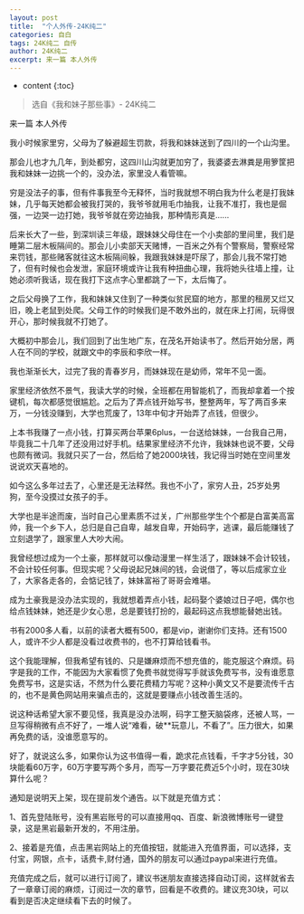 ```yaml
---
layout: post
title:  "个人外传-24K纯二"
categories: 自白
tags: 24K纯二 自传
author: 24K纯二
excerpt: 来一篇 本人外传
---
```


* content
{:toc}

> 选自《我和妹子那些事》- 24K纯二

来一篇 本人外传

我小时候家里穷，父母为了躲避超生罚款，将我和妹妹送到了四川的一个山沟里。

那会儿也才九几年，到处都穷，这四川山沟就更加穷了，我婆婆去淋粪是用箩筐把我和妹妹一边挑一个的，没办法，家里没人看管嘛。

穷是没法子的事，但有件事我至今无释怀，当时我就想不明白我为什么老是打我妹妹，几乎每天她都会被我打哭的，我爷爷就用毛巾抽我，让我不准打，我也是倔强，一边哭一边打她，我爷爷就在旁边抽我，那种情形真是......

后来长大了一些，到深圳读三年级，跟妹妹父母住在一个小卖部的里间里，我们是睡第二层木板隔间的。那会儿小卖部天天赌博，一百米之外有个警察局，警察经常来罚钱，那些赌客就往这木板隔间躲，我跟我妹妹是吓尿了，那会儿我不常打她了，但有时候也会发泄，家庭环境或许让我有种扭曲心理，我将她头往墙上撞，让她必须听我话，现在我打下这点字心里都跳了一下，太后悔了。

之后父母换了工作，我和妹妹又住到了一种类似贫民窟的地方，那里的租房又烂又旧，晚上老鼠到处爬。父母工作的时候我们是不敢外出的，就在床上打闹，玩得很开心，那时候我就不打她了。

大概初中那会儿，我们回到了出生地广东，在茂名开始读书了。然后开始分居，两人在不同的学校，就跟文中的李辰和李欣一样。

我也渐渐长大，过完了我的青春岁月，而妹妹现在是幼师，常年不见一面。

家里经济依然不景气，我读大学的时候，全班都在用智能机了，而我却拿着一个按键机，每次都感觉很尴尬。之后为了弄点钱开始写书，整整两年，写了两百多来万，一分钱没赚到，大学也荒废了，13年中旬才开始弄了点钱，但很少。

上本书我赚了一点小钱，打算买两台苹果6plus，一台送给妹妹，一台我自己用，毕竟我二十几年了还没用过好手机。结果家里经济不允许，我妹妹也说不要，父母也颇有微词。我就只买了一台，然后给了她2000块钱，我记得当时她在空间里发说说欢天喜地的。

如今这么多年过去了，心里还是无法释然。我也不小了，家穷人丑，25岁处男狗，至今没摸过女孩子的手。

大学也是半途而废，当时自己心里素质不过关，广州那些学生个个都是白富美高富帅，我一个乡下人，总归是自己自卑，越发自卑，开始码字，逃课，最后能赚钱了立刻退学了，跟家里人大吵大闹。

我曾经想过成为一个土豪，那样就可以像动漫里一样生活了，跟妹妹不会计较钱，不会计较任何事。但现实呢？父母说起兄妹间的钱，会说借了，等以后成家立业了，大家各走各的，会惦记钱了，妹妹富裕了哥哥会难堪。

成为土豪我是没办法实现的，我就想着弄点小钱，起码娶个婆娘过日子吧，偶尔也给点钱妹妹，她还是少女心思，总是要钱打扮的，最起码这点我想能替她出钱。

书有2000多人看，以前的读者大概有500，都是vip，谢谢你们支持。还有1500人，或许不少人都是没看过收费书的，也不打算给钱看书。

这个我能理解，但我希望有钱的、只是嫌麻烦而不想充值的，能克服这个麻烦。码字是我的工作，不能因为大家看惯了免费书就觉得写手就该免费写书，没有谁愿意免费写书，这是实话，不然为什么要花费精力写呢？这种小黄文又不是要流传千古的，也不是黄色网站用来骗点击的，这就是要赚点小钱改善生活的。

说这种话希望大家不要见怪，我真是没办法啊，码字工整天脑袋疼，还被人骂，一旦写得稍微有点不好了，一堆人说“难看，破**玩意儿，不看了”。压力很大，如果再免费的话，没谁愿意写的。

好了，就说这么多，如果你认为这书值得一看，跪求花点钱看，千字才5分钱，30块能看60万字，60万字要写两个多月，而写一万字要花费近5个小时，现在30块算什么呢？

通知是说明天上架，现在提前发个通告。以下就是充值方式：

1、首先登陆账号，没有黑岩账号的可以直接用qq、百度、新浪微博账号一键登录，这是黑岩最新开发的，不用注册。

2、接着是充值，点击黑岩网站上的充值按钮，就能进入充值界面，可以选择，支付宝，网银，点卡，话费卡,财付通，国外的朋友可以通过paypal来进行充值。

充值完成之后，就可以进行订阅了，建议书迷朋友直接选择自动订阅，这样就省去了一章章订阅的麻烦，订阅过一次的章节，回看是不收费的。建议充30块，可以看到是否决定继续看下去的时候了。
